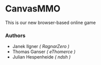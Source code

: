 # CanvasMMO

This is our new browser-based online game

### Authors

* Janek Ilgner _( RagnarZero )_
* Thomas Ganser _( eThomerce )_
* Julian Hespenheide _( ndsh )_